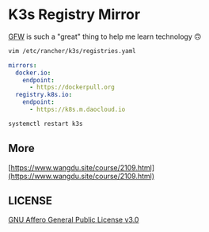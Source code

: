 # K3s Registry Mirror

[GFW](https://en.wikipedia.org/wiki/Great_Firewall) is such a "great" thing to help me learn technology 🙃

```bash
vim /etc/rancher/k3s/registries.yaml
```

```yaml
mirrors:
  docker.io:
    endpoint:
      - https://dockerpull.org
  registry.k8s.io:
    endpoint:
      - https://k8s.m.daocloud.io
```

```bash
systemctl restart k3s
```

## More

[https://www.wangdu.site/course/2109.html](https://www.wangdu.site/course/2109.html)

## LICENSE

[GNU Affero General Public License v3.0](https://choosealicense.com/licenses/agpl-3.0/)
